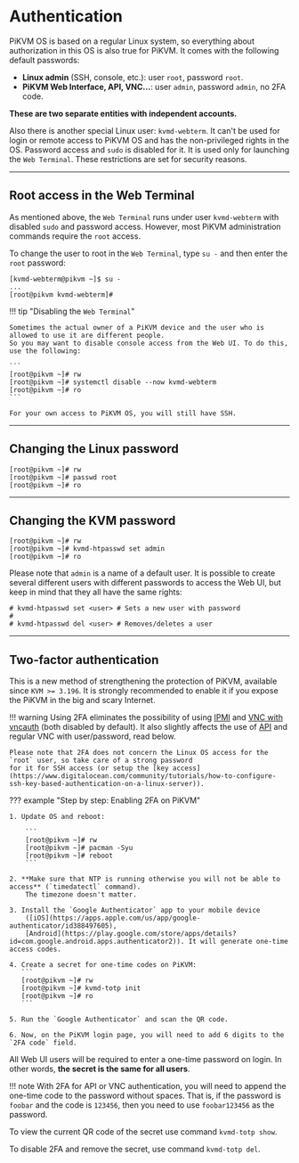 # Authentication

PiKVM OS is based on a regular Linux system, so everything about authorization in this OS is also true for PiKVM.
It comes with the following default passwords:

* **Linux admin** (SSH, console, etc.): user `root`, password `root`.
* **PiKVM Web Interface, API, VNC...**: user `admin`, password `admin`, no 2FA code.

**These are two separate entities with independent accounts.**

Also there is another special Linux user: `kvmd-webterm`.
It can't be used for login or remote access to PiKVM OS and has the non-privileged rights in the OS.
Password access and `sudo` is disabled for it. It is used only for launching the `Web Terminal`.
These restrictions are set for security reasons.


-----
## Root access in the Web Terminal

As mentioned above, the `Web Terminal` runs under user `kvmd-webterm` with disabled `sudo` and password access.
However, most PiKVM administration commands require the `root` access.

To change the user to root in the `Web Terminal`, type `su -` and then enter the `root` password:

```
[kvmd-webterm@pikvm ~]$ su -
...
[root@pikvm kvmd-webterm]#
```

!!! tip "Disabling the `Web Terminal`"

    Sometimes the actual owner of a PiKVM device and the user who is allowed to use it are different people.
    So you may want to disable console access from the Web UI. To do this, use the following:

    ```
    [root@pikvm ~]# rw
    [root@pikvm ~]# systemctl disable --now kvmd-webterm
    [root@pikvm ~]# ro
    ```

    For your own access to PiKVM OS, you will still have SSH.


-----
## Changing the Linux password

```
[root@pikvm ~]# rw
[root@pikvm ~]# passwd root
[root@pikvm ~]# ro
```


-----
## Changing the KVM password

```
[root@pikvm ~]# rw
[root@pikvm ~]# kvmd-htpasswd set admin
[root@pikvm ~]# ro
```

Please note that `admin` is a name of a default user. It is possible to create several different users
with different passwords to access the Web UI, but keep in mind that they all have the same rights:

```
# kvmd-htpasswd set <user> # Sets a new user with password
#
# kvmd-htpasswd del <user> # Removes/deletes a user
```

-----
## Two-factor authentication

This is a new method of strengthening the protection of PiKVM, available since `KVM >= 3.196`.
It is strongly recommended to enable it if you expose the PiKVM in the big and scary Internet.

!!! warning
    Using 2FA eliminates the possibility of using [IPMI](ipmi) and [VNC with vncauth](vnc) (both disabled by default).
    It also slightly affects the use of [API](api.md) and regular VNC with user/password, read below.

    Please note that 2FA does not concern the Linux OS access for the `root` user, so take care of a strong password
    for it for SSH access (or setup the [key access](https://www.digitalocean.com/community/tutorials/how-to-configure-ssh-key-based-authentication-on-a-linux-server)).

??? example "Step by step: Enabling 2FA on PiKVM"

    1. Update OS and reboot:

        ```
        [root@pikvm ~]# rw
        [root@pikvm ~]# pacman -Syu
        [root@pikvm ~]# reboot
        ```

    2. **Make sure that NTP is running otherwise you will not be able to access** (`timedatectl` command).
        The timezone doesn't matter.

    3. Install the `Google Authenticator` app to your mobile device
        ([iOS](https://apps.apple.com/us/app/google-authenticator/id388497605),
        [Android](https://play.google.com/store/apps/details?id=com.google.android.apps.authenticator2)). It will generate one-time access codes.

    4. Create a secret for one-time codes on PiKVM:
       ```
       [root@pikvm ~]# rw
       [root@pikvm ~]# kvmd-totp init
       [root@pikvm ~]# ro
       ```

    5. Run the `Google Authenticator` and scan the QR code.

    6. Now, on the PiKVM login page, you will need to add 6 digits to the `2FA code` field.

All Web UI users will be required to enter a one-time password on login.
In other words, **the secret is the same for all users**.

!!! note
    With 2FA for API or VNC authentication, you will need to append the one-time code to the password without spaces.
    That is, if the password is `foobar` and the code is `123456`, then you need to use `foobar123456` as the password.

To view the current QR code of the secret use command `kvmd-totp show`.

To disable 2FA and remove the secret, use command `kvmd-totp del`.
